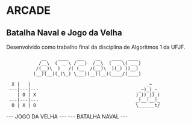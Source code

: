 # ARCADE
## Batalha Naval e Jogo da Velha

Desenvolvido como trabalho final da disciplina de Algoritmos 1 da UFJF.

                 __    ____   ___    __    ____  ____ 
                /__\  (  _ \ / __)  /__\  (  _ \( ___)
               /(__)\  )   /( (__  /(__)\  )(_) ))__) 
              (__)(__)(_)\_) \___)(__)(__)(____/(____)

      X |   |                                           _~      
     ---|---|---                                     _~)_)_~    
        | O | X                                     )_))_))_)   
     ---|---|---                                    _!__!__!_   
      O | X | O                                     \______t/  
--- JOGO DA VELHA ---                          --- BATALHA NAVAL ---

